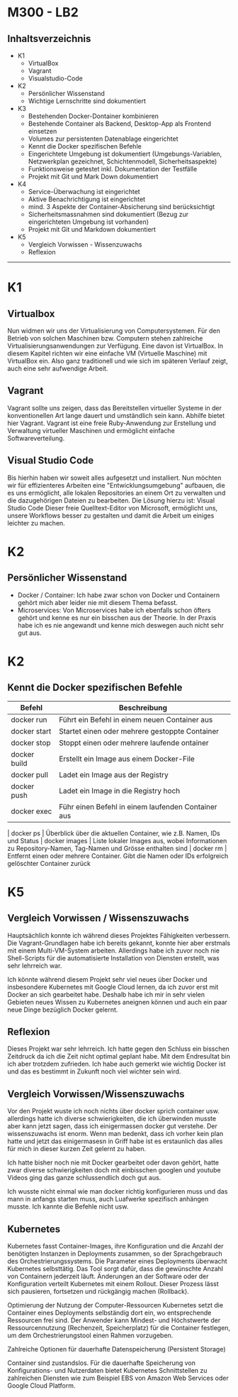 # M300 - LB2

## Inhaltsverzeichnis

- K1
  - VirtualBox
  - Vagrant
  - Visualstudio-Code
- K2
  - Persönlicher Wissenstand
  - Wichtige Lernschritte sind dokumentiert
- K3
  - Bestehenden Docker-Dontainer kombinieren
  - Bestehende Container als Backend, Desktop-App als Frontend einsetzen
  - Volumes zur persistenten Datenablage eingerichtet
  - Kennt die Docker spezifischen Befehle
  - Eingerichtete Umgebung ist dokumentiert (Umgebungs-Variablen, Netzwerkplan gezeichnet, Schichtenmodell, Sicherheitsaspekte)
  - Funktionsweise getestet inkl. Dokumentation der Testfälle
  - Projekt mit Git und Mark Down dokumentiert
- K4
  - Service-Überwachung ist eingerichtet
  - Aktive Benachrichtigung ist eingerichtet
  - mind. 3 Aspekte der Container-Absicherung sind berücksichtigt
  - Sicherheitsmassnahmen sind dokumentiert (Bezug zur eingerichteten Umgebung ist vorhanden)
  - Projekt mit Git und Markdown dokumentiert
- K5
  - Vergleich Vorwissen - Wissenzuwachs
  - Reflexion

------

# K1

## Virtualbox

Nun widmen wir uns der Virtualisierung von Computersystemen. Für den Betrieb von solchen Maschinen bzw. Computern stehen zahlreiche Virtualisierungsanwendungen zur Verfügung. Eine davon ist VirtualBox. In diesem Kapitel richten wir eine einfache VM (Virtuelle Maschine) mit VirtualBox ein. Also ganz traditionell und wie sich im späteren Verlauf zeigt, auch eine sehr aufwendige Arbeit.                                                     

## Vagrant

Vagrant sollte uns zeigen, dass das Bereitstellen virtueller Systeme in der konventionellen Art lange dauert und umständlich sein kann.
Abhilfe bietet hier Vagrant. Vagrant ist eine freie Ruby-Anwendung zur Erstellung und Verwaltung virtueller Maschinen und ermöglicht einfache Softwareverteilung.

## Visual Studio Code

Bis hierhin haben wir soweit alles aufgesetzt und installiert. Nun möchten wir für effizienteres Arbeiten eine "Entwicklungsumgebung" aufbauen, die es uns ermöglicht, alle lokalen Repositories an einem Ort zu verwalten und die dazugehörigen Dateien zu bearbeiten. Die Lösung hierzu ist: Visual Studio Code 
Dieser freie Quelltext-Editor von Microsoft, ermöglicht uns, unsere Workflows besser zu gestalten und damit die Arbeit um einiges leichter zu machen.

# K2

## Persönlicher Wissenstand

- Docker / Container:
  Ich habe zwar schon von Docker und Containern gehört mich aber leider nie mit diesem Thema befasst.
- Microservices: 
  Von Microservices habe ich ebenfalls schon öfters gehört und kenne es nur ein bisschen aus der Theorie. In der Praxis habe ich es nie angewandt und kenne mich deswegen auch nicht sehr gut aus.

# K2

## Kennt die Docker spezifischen Befehle

| Befehl       | Beschreibung                                       |
| ------------ | -------------------------------------------------- |
| docker run   | Führt ein Befehl in einem neuen Container aus      |
| docker start | Startet einen oder mehrere gestoppte Container     |
| docker stop  | Stoppt einen oder mehrere laufende ontainer        |
| docker build | Erstellt ein Image aus einem Docker-File           |
| docker pull  | Ladet ein Image aus der Registry                   |
| docker push  | Ladet ein Image in die Registry hoch               |
| docker exec  | Führ einen Befehl in einem laufenden Container aus |

| docker ps | Überblick über die aktuellen Container, wie z.B. Namen, IDs und Status
| docker images | Liste lokaler Images aus, wobei Informationen zu Repository-Namen, Tag-Namen und Grösse enthalten sind
| docker rm | Entfernt einen oder mehrere Container. Gibt die Namen oder IDs erfolgreich gelöschter Container zurück

# K5

## Vergleich Vorwissen / Wissenszuwachs

Hauptsächlich konnte ich während dieses Projektes Fähigkeiten verbessern. Die Vagrant-Grundlagen habe ich bereits gekannt, konnte hier aber erstmals mit einem Multi-VM-System arbeiten. Allerdings habe ich zuvor noch nie Shell-Scripts für die automatisierte Installation von Diensten erstellt, was sehr lehrreich war.

Ich könnte während diesem Projekt sehr viel neues über Docker und insbesondere Kubernetes mit Google Cloud lernen, da ich zuvor erst mit Docker an sich gearbeitet habe. Deshalb habe ich mir in sehr vielen Gebieten neues Wissen zu Kubernetes aneignen können und auch ein paar neue Dinge bezüglich Docker gelernt.

## Reflexion

Dieses Projekt war sehr lehrreich. Ich hatte gegen den Schluss ein bisschen Zeitdruck da ich die Zeit nicht optimal geplant habe. Mit dem Endresultat bin ich aber trotzdem zufrieden. Ich habe auch gemerkt wie wichtig Docker ist und das es bestimmt in Zukunft noch viel wichter sein wird. 

## Vergleich Vorwissen/Wissenszuwachs
Vor den Projekt wuste ich noch nichts über docker sprich container usw. allerdings hatte ich diverse schwierigkeiten, die ich überwinden musste aber kann jetzt sagen, dass ich einigermassen docker gut verstehe. Der wissenszuwachs ist enorm. Wenn man bedenkt, dass ich vorher kein plan hatte und jetzt das einigermasesn in Griff habe ist es erstaunlich das alles für mich in dieser kurzen Zeit gelernt zu haben.

Ich hatte bisher noch nie mit Docker gearbeitet oder davon gehört, hatte zwar diverse schwierigkeiten doch mit einbisschen googlen und youtube Videos ging das ganze schlussendlich doch gut aus.

Ich wusste nicht einmal wie man docker richtig konfigurieren muss und das mann in anfangs starten muss, auch Luafwerke spezifisch anhängen musste. Ich kannte die Befehle nicht usw.

## Kubernetes
Kubernetes fasst Container-Images, ihre Konfiguration und die Anzahl der benötigten Instanzen in Deployments zusammen, so der Sprachgebrauch des Orchestrierungssystems. Die Parameter eines Deployments überwacht Kubernetes selbsttätig. Das Tool sorgt dafür, dass die gewünschte Anzahl von Containern jederzeit läuft. Änderungen an der Software oder der Konfiguration verteilt Kubernetes mit einem Rollout. Dieser Prozess lässt sich pausieren, fortsetzen und rückgängig machen (Rollback).

Optimierung der Nutzung der Computer-Ressourcen Kubernetes setzt die Container eines Deployments selbständig dort ein, wo entsprechende Ressourcen frei sind. Der Anwender kann Mindest- und Höchstwerte der Ressourcennutzung (Rechenzeit, Speicherplatz) für die Container festlegen, um dem Orchestrierungstool einen Rahmen vorzugeben.

Zahlreiche Optionen für dauerhafte Datenspeicherung (Persistent Storage)

Container sind zustandslos. Für die dauerhafte Speicherung von Konfigurations- und Nutzerdaten bietet Kubernetes Schnittstellen zu zahlreichen Diensten wie zum Beispiel EBS von Amazon Web Services oder Google Cloud Platform.
